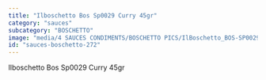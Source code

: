 ```yaml
---
title: "Ilboschetto Bos Sp0029 Curry 45gr"
category: "sauces"
subcategory: "BOSCHETTO"
image: "media/4 SAUCES CONDIMENTS/BOSCHETTO PICS/IlBoschetto_BOS-SP0029 Curry 45gr.png"
id: "sauces-boschetto-272"
---
```


Ilboschetto Bos Sp0029 Curry 45gr
